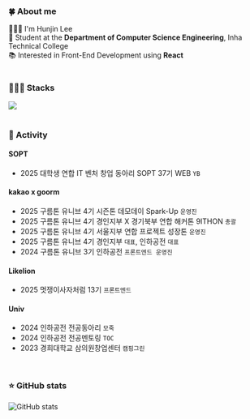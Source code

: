 ### 🍀 About me
🙋🏻‍♂️ I'm Hunjin Lee<br>
🏫 Student at the **Department of Computer Science Engineering**, Inha Technical College  
📚 Interested in Front-End Development using **React**  
</br>

### 👨🏻‍💻 Stacks
<div>
  <a href="https://skillicons.dev">
    <img src="https://skillicons.dev/icons?i=react,typescript,javascript,nextjs,tailwindcss,css,html" />
  </a>
</div>
</br>

### 👥 Activity
#### SOPT
- 2025 대학생 연합 IT 벤처 창업 동아리 SOPT 37기 WEB `YB`

#### kakao x goorm
- 2025 구름톤 유니브 4기 시즌톤 데모데이 Spark-Up `운영진`
- 2025 구름톤 유니브 4기 경인지부 X 경기북부 연합 해커톤 9ITHON `총괄`
- 2025 구름톤 유니브 4기 서울지부 연합 프로젝트 성장톤 `운영진`
- 2025 구름톤 유니브 4기 경인지부 `대표`, 인하공전 `대표`
- 2024 구름톤 유니브 3기 인하공전 `프론트엔드 운영진`

#### Likelion
- 2025 멋쟁이사자처럼 13기 `프론트엔드`

#### Univ
- 2024 인하공전 전공동아리 `모죽`
- 2024 인하공전 전공멘토링 `TOC`
- 2023 경희대학교 삼의원창업센터 `캠핑그린`

<div>

<br />

### ⭐️ GitHub stats
![GitHub stats](https://github-readme-stats.vercel.app/api?username=huniversal&show_icons=true&theme=react)
</div>


